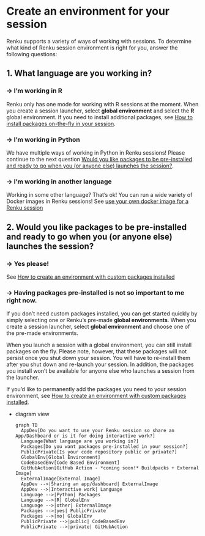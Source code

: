 # Create an environment for your session

Renku supports a variety of ways of working with sessions. To determine what kind of Renku session environment is right for you, answer the following questions:

## 1. What language are you working in?

### → I’m working in R

Renku only has one mode for working with R sessions at the moment. When you create a session launcher, select **global environment** and select the **R** global environment. If you need to install additional packages, see [How to install packages on-the-fly in your session](/docs/users/sessions/guides/install-packages-on-the-fly-in-your-session). 

### → I’m working in Python

We have multiple ways of working in Python in Renku sessions! Please continue to the next question [Would you like packages to be pre-installed and ready to go when you (or anyone else) launches the session?](#2-would-you-like-packages-to-be-pre-installed-and-ready-to-go-when-you-or-anyone-else-launches-the-session).

### → I’m working in another language

Working in some other language? That’s ok! You can run a wide variety of Docker images in Renku sessions! See [use your own docker image for a Renku session](/docs/users/sessions/guides/use-your-own-docker-image-for-renku-session) 

## 2. Would you like packages to be pre-installed and ready to go when you (or anyone else) launches the session?

### → Yes please!

See [How to create an environment with custom packages installed](/docs/users/sessions/guides/create-environment-with-custom-packages-installed) 

### → Having packages pre-installed is not so important to me right now.

If you don’t need custom packages installed, you can get started quickly by simply selecting one or Renku’s pre-made **global environments**. When you create a session launcher, select **global environment** and choose one of the pre-made environments. 

When you launch a session with a global environment, you can still install packages on the fly. Please note, however, that these packages will not persist once you shut down your session. You will have to re-install them after you shut down and re-launch your session. In addition, the packages you install won’t be available for anyone else who launches a session from the launcher. 

If you’d like to permanently add the packages you need to your session environment, see [How to create an environment with custom packages installed](/docs/users/sessions/guides/create-environment-with-custom-packages-installed). 

- diagram view
    
    ```mermaid
    graph TD
      AppDev[Do you want to use your Renku session so share an App/Dashboard or is it for doing interactive work?]
      Language[What language are you working in?]
      Packages[Do you want packages pre-installed in your session?]
      PublicPrivate[Is your code repository public or private?]
      GlobalEnv[Global Environment]
      CodeBasedEnv[Code Based Environment]
      GitHubAction[GitHub Action - *coming soon!* Buildpacks + External Image]
      ExternalImage[External Image]
      AppDev -->|Sharing an app/dashboard| ExternalImage
      AppDev -->|Interactive work| Language
      Language -->|Python| Packages
      Language -->|R| GlobalEnv
      Language -->|other| ExternalImage
      Packages -->|yes| PublicPrivate
      Packages -->|no| GlobalEnv
      PublicPrivate -->|public| CodeBasedEnv
      PublicPrivate -->|private| GitHubAction
      
    ```
